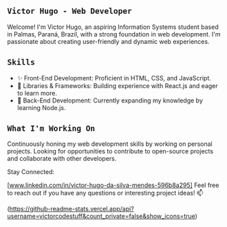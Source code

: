 ## `Victor Hugo - Web Developer` ##
Welcome! 
I'm Victor Hugo, an aspiring Information Systems student based in Palmas, Paraná, Brazil, with a strong foundation in web development. I'm passionate about creating user-friendly and dynamic web experiences. 

## `Skills` ##
- ✨ Front-End Development: Proficient in HTML, CSS, and JavaScript.
- 🚀 Libraries & Frameworks: Building experience with React.js and eager to learn more.
- 🌱 Back-End Development: Currently expanding my knowledge by learning Node.js.

## `What I'm Working On` ##
Continuously honing my web development skills by working on personal projects.
Looking for opportunities to contribute to open-source projects and collaborate with other developers. 

Stay Connected:

[www.linkedin.com/in/victor-hugo-da-silva-mendes-596b8a295] 
Feel free to reach out if you have any questions or interesting project ideas! 📫

(https://github-readme-stats.vercel.app/api?username=victorcodestuff&count_private=false&show_icons=true)
